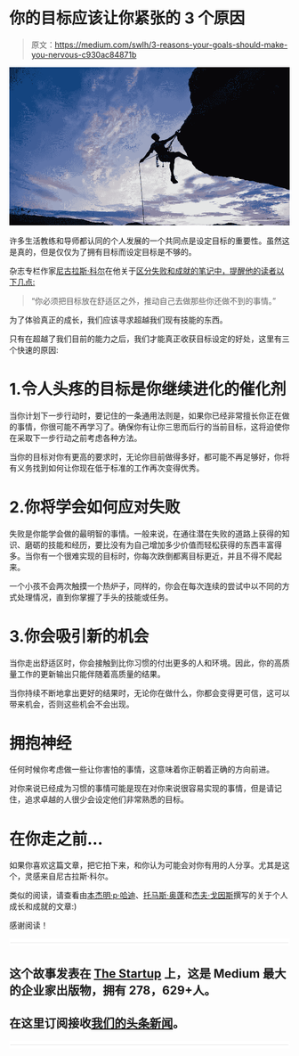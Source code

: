 # 你的目标应该让你紧张的 3 个原因

> 原文：<https://medium.com/swlh/3-reasons-your-goals-should-make-you-nervous-c930ac84871b>

![](img/c1b4df8e5ab6958b5237cfd7b84802c7.png)

许多生活教练和导师都认同的个人发展的一个共同点是设定目标的重要性。虽然这是真的，但是仅仅为了拥有目标而设定目标是不够的。

杂志专栏作家[尼古拉斯·科尔](https://medium.com/u/7c10a61aa346?source=post_page-----c930ac84871b--------------------------------)在他关于[区分失败和成就的笔记中，提醒他的读者以下几点:](/personal-growth/failure-doesnt-actually-exist-here-s-why-fe30e20bc3b2)

> “你必须把目标放在舒适区之外，推动自己去做那些你还做不到的事情。”

为了体验真正的成长，我们应该寻求超越我们现有技能的东西。

只有在超越了我们目前的能力之后，我们才能真正收获目标设定的好处，这里有三个快速的原因:

# 1.令人头疼的目标是你继续进化的催化剂

当你计划下一步行动时，要记住的一条通用法则是，如果你已经非常擅长你正在做的事情，你很可能不再学习了。确保你有让你三思而后行的当前目标，这将迫使你在采取下一步行动之前考虑各种方法。

当你的目标对你有更高的要求时，无论你目前做得多好，都可能不再足够好，你将有义务找到如何让你现在低于标准的工作再次变得优秀。

# 2.你将学会如何应对失败

失败是你能学会做的最明智的事情。一般来说，在通往潜在失败的道路上获得的知识、磨砺的技能和经历，要比没有为自己增加多少价值而轻松获得的东西丰富得多。当你有一个很难实现的目标时，你每次跌倒都离目标更近，并且不得不爬起来。

一个小孩不会两次触摸一个热炉子，同样的，你会在每次连续的尝试中以不同的方式处理情况，直到你掌握了手头的技能或任务。

# 3.你会吸引新的机会

当你走出舒适区时，你会接触到比你习惯的付出更多的人和环境。因此，你的高质量工作的更新输出只能伴随着高质量的结果。

当你持续不断地拿出更好的结果时，无论你在做什么，你都会变得更可信，这可以带来机会，否则这些机会不会出现。

# 拥抱神经

任何时候你考虑做一些让你害怕的事情，这意味着你正朝着正确的方向前进。

对你来说已经成为习惯的事情可能是现在对你来说很容易实现的事情，但是请记住，追求卓越的人很少会设定他们非常熟悉的目标。

# 在你走之前…

如果你喜欢这篇文章，把它拍下来，和你认为可能会对你有用的人分享。尤其是这个，灵感来自尼古拉斯·科尔。

类似的阅读，请查看由[本杰明·p·哈迪](https://medium.com/u/5153880ce2ee?source=post_page-----c930ac84871b--------------------------------)、[托马斯·奥蓬](https://medium.com/u/9bb9d25bfad2?source=post_page-----c930ac84871b--------------------------------)和[杰夫·戈因斯](https://medium.com/u/b176436e91b1?source=post_page-----c930ac84871b--------------------------------)撰写的关于个人成长和成就的文章:)

感谢阅读！

![](img/731acf26f5d44fdc58d99a6388fe935d.png)

## 这个故事发表在 [The Startup](https://medium.com/swlh) 上，这是 Medium 最大的企业家出版物，拥有 278，629+人。

## 在这里订阅接收[我们的头条新闻](http://growthsupply.com/the-startup-newsletter/)。

![](img/731acf26f5d44fdc58d99a6388fe935d.png)